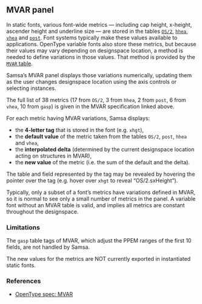 ## MVAR panel

In static fonts, various font-wide metrics — including cap height, x-height, ascender height and underline size — are stored in the tables [`OS/2`](https://docs.microsoft.com/en-us/typography/opentype/spec/os2), [`hhea`](https://docs.microsoft.com/en-us/typography/opentype/spec/hhea), [`vhea`](https://docs.microsoft.com/en-us/typography/opentype/spec/vhea) and [`post`](https://docs.microsoft.com/en-us/typography/opentype/spec/post). Font systems typically make these values available to applications. OpenType variable fonts also store these metrics, but because their values may vary depending on designspace location, a method is needed to define variations in those values. That method is provided by the [`MVAR` table](https://docs.microsoft.com/en-us/typography/opentype/spec/mvar).

Samsa’s MVAR panel displays those variations numerically, updating them as the user changes designspace location using the axis controls or selecting instances.

The full list of 38 metrics (17 from `OS/2`, 3 from `hhea`, 2 from `post`, 6 from `vhea`, 10 from `gasp`) is given in the MVAR specification linked above.

For each metric having MVAR variations, Samsa displays:
* the **4-letter tag** that is stored in the font (e.g. `xhgt`),
* the **default value** of the metric taken from the tables `OS/2`, `post`, `hhea` and `vhea`,
* the **interpolated delta** (determined by the current designspace location acting on structures in MVAR),
* the **new value** of the metric (i.e. the sum of the default and the delta).

The table and field represented by the tag may be revealed by hovering the pointer over the tag (e.g. hover over `xhgt` to reveal “OS/2.sxHeight”).

Typically, only a subset of a font’s metrics have variations defined in MVAR, so it is normal to see only a small number of metrics in the panel. A variable font without an MVAR table is valid, and implies all metrics are constant throughout the designspace.

### Limitations

The `gasp` table tags of MVAR, which adjust the PPEM ranges of the first 10 fields, are not handled by Samsa.

The new values for the metrics are NOT currently exported in instantiated static fonts.

### References

* [OpenType spec: MVAR](https://docs.microsoft.com/en-us/typography/opentype/spec/mvar)
